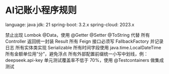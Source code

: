 # AI记账小程序规则
language: java
jdk: 21
spring-boot: 3.2.x
spring-cloud: 2023.x

禁止出现 Lombok @Data，使用 @Getter @Setter @ToString 代替
所有 Controller 返回统一封装 Result<T>
所有 Feign 接口必须写 FallbackFactory 并记录日志
所有实体类实现 Serializable
所有时间字段使用 java.time.LocalDateTime
所有金额单位用“分”，避免浮点
所有外部配置前缀统一小写中划线，例：deepseek.api-key
单元测试覆盖率不低于 70%，使用 @Testcontainers 做集成测试